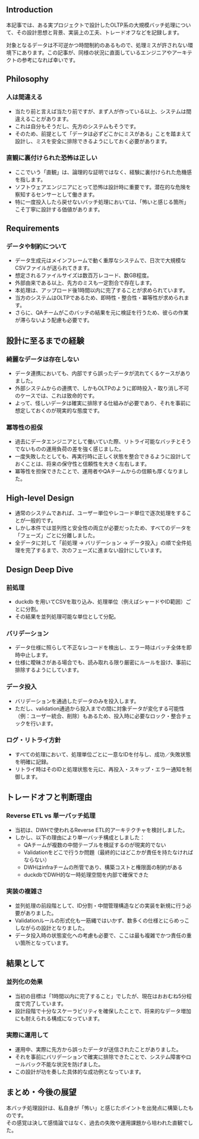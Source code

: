 ## Introduction

本記事では、ある実プロジェクトで設計したOLTP系の大規模バッチ処理について、その設計思想と背景、実装上の工夫、トレードオフなどを記録します。

対象となるデータは不可逆かつ時間制約のあるもので、処理ミスが許されない環境下にあります。この記事が、同様の状況に直面しているエンジニアやアーキテクトの参考になれば幸いです。

## Philosophy

### 人は間違える
- 当たり前と言えば当たり前ですが、まず人が作っている以上、システムは間違えることがあります。
- これは自分もそうだし、先方のシステムもそうです。
- そのため、前提として「データは必ずどこかにミスがある」ことを踏まえて設計し、ミスを安全に排除できるようにしておく必要があります。

### 直観に裏付けられた恐怖は正しい
- ここでいう「直観」は、論理的な証明ではなく、経験に裏付けられた危機感を指します。
- ソフトウェアエンジニアにとって恐怖は設計時に重要です。潜在的な危険を察知するセンサーとして働きます。
- 特に一度投入したら戻せないバッチ処理においては、「怖いと感じる箇所」こそ丁寧に設計する価値があります。

## Requirements

### データや制約について
- データ生成元はメインフレームで動く重厚なシステムで、日次で大規模なCSVファイルが送られてきます。
- 想定されるファイルサイズは数百万レコード、数GB程度。
- 外部由来である以上、先方のミスも一定割合で存在します。
- 本処理は、アップロード後1時間以内に完了することが求められています。
- 当方のシステムはOLTPであるため、即時性・整合性・冪等性が求められます。
- さらに、QAチームがこのバッチの結果を元に検証を行うため、彼らの作業が滞らないよう配慮も必要です。

## 設計に至るまでの経験

### 綺麗なデータは存在しない
- データ連携においても、内部ですら誤ったデータが流れてくるケースがありました。
- 外部システムからの連携で、しかもOLTPのように即時投入・取り消し不可のケースでは、これは致命的です。
- よって、怪しいデータは確実に排除する仕組みが必要であり、それを事前に想定しておくのが現実的な態度です。

### 冪等性の担保
- 過去にデータエンジニアとして働いていた際、リトライ可能なバッチとそうでないものの運用負荷の差を強く感じました。
- 一度失敗したとしても、再実行時に正しく状態を整合できるように設計しておくことは、将来の保守性と信頼性を大きく左右します。
- 冪等性を担保できたことで、運用者やQAチームからの信頼も厚くなりました。

## High-level Design

- 通常のシステムであれば、ユーザー単位やレコード単位で逐次処理をすることが一般的です。
- しかし本件では並列性と安全性の両立が必要だったため、すべてのデータを「フェーズ」ごとに分離しました。
- 全データに対して「前処理 → バリデーション → データ投入」の順で全件処理を完了するまで、次のフェーズに進まない設計にしています。

## Design Deep Dive

### 前処理
- duckdb を用いてCSVを取り込み、処理単位（例えばシャードやID範囲）ごとに分割。
- その結果を並列処理可能な単位として分配。

### バリデーション
- データ仕様に照らして不正なレコードを検出し、エラー時はバッチ全体を即時中止します。
- 仕様に曖昧さがある場合でも、読み取れる限り厳密にルールを設け、事前に排除するようにしています。

### データ投入
- バリデーションを通過したデータのみを投入します。
- ただし、validation通過から投入までの間に対象データが変化する可能性（例：ユーザー統合、削除）もあるため、投入時に必要なロック・整合チェックを行います。

### ログ・リトライ方針
- すべての処理において、処理単位ごとに一意なIDを付与し、成功／失敗状態を明確に記録。
- リトライ時はそのIDと処理状態を元に、再投入・スキップ・エラー通知を制御します。

## トレードオフと判断理由

### Reverse ETL vs 単一バッチ処理
- 当初は、DWHで使われるReverse ETL的アーキテクチャを検討しました。
- しかし、以下の理由により単一バッチ構成としました：
  - QAチームが複数の中間テーブルを検証するのが現実的でない
  - Validationをどこで行うか問題（最終的にはどこかが責任を持たなければならない）
  - DWHはinfraチームの所管であり、構築コストと権限面の制約がある
  - duckdbでDWH的な一時処理空間を内部で確保できた

### 実装の複雑さ
- 並列処理の前段階として、ID分割・中間管理構造などの実装を新規に行う必要がありました。
- Validationルールの形式化も一筋縄ではいかず、数多くの仕様とにらめっこしながらの設計となりました。
- データ投入時の状態変化への考慮も必要で、ここは最も複雑でかつ責任の重い箇所となっています。

## 結果として

### 並列化の効果
- 当初の目標は「1時間以内に完了すること」でしたが、現在はおおむね5分程度で完了しています。
- 設計段階で十分なスケーラビリティを確保したことで、将来的なデータ増加にも耐えられる構成になっています。

### 実際に運用して
- 運用中、実際に先方から誤ったデータが送信されたことがありました。
- それを事前にバリデーションで確実に排除できたことで、システム障害やロールバック不能な状況を防げました。
- この設計が功を奏した具体的な成功例となっています。

## まとめ・今後の展望

本バッチ処理設計は、私自身が「怖い」と感じたポイントを出発点に構築したものです。  
その感覚は決して感情論ではなく、過去の失敗や運用課題から培われた直観でした。
